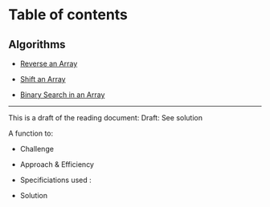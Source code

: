 # Table of contents
## Algorithms
- [Reverse an Array](dsa/challenges/array_reverse/README.md)

- [Shift an Array](dsa/challenges/array_reverse/README.md)

- [Binary Search in an Array](dsa/challenges/array_binary_search/README.md)
_________________________

This is a draft of the reading document: Draft: See solution

A function to:

- Challenge

- Approach & Efficiency

- Specificiations used :

- Solution